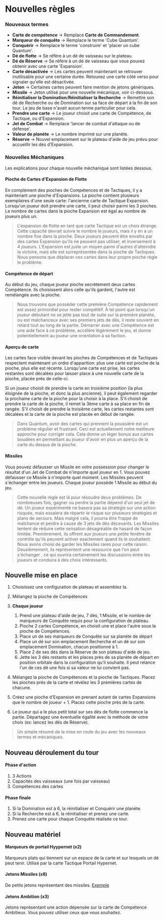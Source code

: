 # Nouvelles règles



### Nouveaux termes

- **Carte de compétence** -> Remplace **Carte de Commandement**.
- **Marqueur de conquête** -> Remplace le terme 'Cube Quantum'.
- **Conquérir** -> Remplace le terme 'construire' et 'placer un cube Quantum'.
- **Dé de flotte** -> Se réfère à un dé de vaisseau sur le plateau.
- **Dé de Réserve** -> Se réfère à un dé de vaisseau que vous pouvez obtenir avec une carte 'Expansion'.
- **Carte désactivée** -> Les cartes peuvent maintenant se retrouver inutilisable pour une certaine durée. Retounez une carte côté verso pour signaler qu'elle est désactivée.
- **Jeton** -> Certaines cartes peuvent faire mention de jetons génériques.
- **Missile** -> Jeton utilisé pour une nouvelle mécanique, voir ci-dessous.
- **Réinitialiser la Domination**/**Réinitialiser la Recherche** -> Remettre son dé de Recherche ou de Domination sur sa face de départ à la fin de son tour. Le jeu de base n'avait aucun terme particulier pour cela.
- **Prendre une carte** -> Le joueur choisit une carte de Compétence, de Tactique, ou d'Expansion.
- **Jet de Combat** -> Remplace 'lancer de combat d'attaque ou de défense'.
- **Valeur de planète** -> Le nombre imprimé sur une planète.
- **Réserve** -> Nouvel emplacement sur le plateau d'aide de jeu prévu pour accueillir les dés d'Expansion.


### Nouvelles Méchaniques
Les explications pour chaque nouvelle méchanique sont listées dessous.


#### Pioche de Cartes d'Expansion de Flotte
En complément des pioches de Compétences et de Tactiques, il y a maintenant une pioche d'Expansions. La pioche contient plusieurs exemplaires d'une seule carte: l'ancienne carte de Tactique Expansion. Lorsqu'un joueur doit prendre une carte, il peut choisir parmi les 3 pioches. Le nombre de cartes dans la pioche Expansion est égal au nombre de joueurs plus un.

> L'expansion de flotte en tant que carte Tactique est un choix étrange. Cette capacité devrait suivre le nombre le joueurs, mais il y en a un nombre fixe dans la pioche. Deux joueurs peuvent être envahis par des cartes Expansion qu'ils ne peuvent pas utiliser, et inversement à 4 joueurs. L'Expansion est juste un moyen parmi d'autres d'atteindre la victoire, mais elle est surreprésentée dans la pioche de Tactiques. Nous pensons que déplacer ces cartes dans leur propre pioche règle le problème.


#### Compétence de départ
Au début du jeu, chaque joueur pioche secrètement deux cartes Compétence. Ils choisissent alors celle qu'ils gardent, l'autre est remélangée avec la pioche.

> Nous trouvons que posséder cette première Compétence rapidement est assez primordial pour rester compétitif. À tel point que lorsqu'un joueur débutant ne se jette pas tout de suite sur la première planète, ou est malchanceux avec ses premiers jets de dés, il reste souvent en retard tout au long de la partie. Démarrer avec une Compétence est une aide face à ce problème, accélère légèrement le jeu, et donne potentiellement au joueur une orientation à sa faction.


#### Aperçu de carte
Les cartes face visible devant les pioches de Compétences et de Tactiques respectent maintenant un ordre d'apparition: plus une carte est proche de la pioche, plus elle est récente. Lorsqu'une carte est prise, les cartes restantes sont décalées pour laisser place à une nouvelle carte de la pioche, placée près de celle-ci.

Si un joueur choisit de prendre la carte en troisième position (la plus éloignée de la pioche, et donc la plus ancienne), il peut également regarder la prochaine carte de la pioche pour la choisir à la place. S'il choisit de prendre la carte de la pioche, il remet la 3ème carte à sa place en fin de rangée. S'il choisit de prendre la troisième carte, les cartes restantes sont décalées et la carte de la pioche est placée en début de rangée.

> Dans Quantum, avoir des cartes qui prennent la poussière est un problème régulier et frustrant. Ceci est actuellement notre meilleure approche pour corriger cela. Cela donne un léger bonus aux cartes boudées en permettant au joueur d'avoir en plus un aperçu de la carte du dessus de la pioche.



#### Missiles

Vous pouvez défausser un Missile en votre possession pour changer le résultat d'un Jet de Combat de n'importe quel joueur en 1. Vous pouvez défausser ce Missile à n'importe quel moment. Les Missiles peuvent s'échanger entre les joueurs. Chaque joueur possède 1 Missile au début du jeu.


> Cette nouvelle règle est là pour résoudre deux problèmes. De nombreuses fois, gagner ou perdre la partie dépend d'un seul jet de dé. Un joueur expérimenté ne basera pas sa stratégie sur une action risquée, mais essaiera de répartir le risque sur plusieurs stratégies et plans de secours. Mais malgré cela, il pourra être frappé de malchance et perdre à cause de 3 jets de dés décevants. Les Missiles tentent de réduire cette sensation désagréable de hasard de façon limitée. Premièrement, ils offrent aux joueurs une petite fenêtre de contrôle qu'ils peuvent activer exactement quand ils le souhaitent. Nous avons choisi de garder les Missiles rares pour cette raison. Deuxièmement, ils représentent une ressource que l'on peut s'échanger , ce qui ouvrira certainement les discussions entre les joueurs et conduira à des choix intéressants.





## Nouvelle mise en place

1. Choisissez une configuration de plateau et assemblez la.
1. Mélangez la pioche de Compétences
1. **Chaque joueur**
    1. Prend une plateau d'aide de jeu, 7 dés, 1 Missile, et le nombre de marqueurs de Conquête requis pour la configuration de plateau.
    1. Pioche 2 cartes Compétence, en choisit une et place l'autre sous la pioche de Compétences.
    1. Place un de ses marqueurs de Conquête sur sa planète de départ
    1. Place un dé sur son emplacement Recherche et un dé sur son emplacement Domination, chacun positionné à 1.
    1. Place 2 de ses dés dans la Réserve de son plateau d'aide de jeu.
    1. Jette les 3 dés restants et les places près de sa planète de départ en position orbitale dans la configuration qu'il souhaite. Il peut relance l'un de ces dé une fois si sa valeur ne lui convient pas.

1. Mélangez la pioche de Compétences et la pioche de Tactiques. Placez les pioches près de la carte et révélez les 3 premières cartes de chacune.
1. Créez une pioche d'Expansion en prenant autant de cartes Expansions que le nombre de joueur + 1. Placez cette pioche près de la carte.
1. Le joueur qui a le plus petit total sur ses dés de flotte commence la partie. Départagez une éventuelle égalité avec la méthode de votre choix (ex: lancez les dés de Réserve).


> Un simple résumé de la mise en route du jeu avec les nouveaux termes et mécaniques.

## Nouveau déroulement du tour

#### Phase d'action
1. 3 Actions
1. Capacités des vaisseaux (une fois par vaisseau)
1. Compétences des cartes

#### Phase finale
1. Si la Domination est à 6, la réinitialiser et Conquérir une planète.
1. Si la Recherche est à 6, la réinitialiser et prenez une carte.
1. Prenez une carte pour chaque Conquête réalisée ce tour.






## Nouveau matériel


#### Marqueurs de portail Hyypernet (x2)
Marqueurs plats qui tiennent sur un espace de la carte et sur lesquels un dé peut tenir. Utilisé par la carte Tactique Portail Hypernet.

#### Jetons Missiles (x8)
De petits jetons représentant des missiles. [Exemple](https://www.thegamecrafter.com/publish/product/ArrowChit)

#### Jetons Ambition (x3)
Jetons représentant une action dépensée sur la carte de Compétence Ambitieux. Vous pouvez utiliser ceux que vous souhaitez.